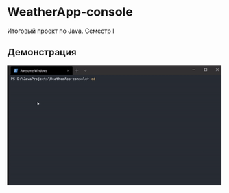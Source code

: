 # WeatherApp-console
 Итоговый проект по Java. Семестр I
 
## Демонстрация

<img src="view/anim.gif" width="500">